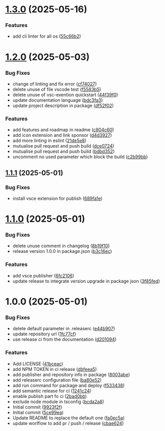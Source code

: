 # [1.3.0](https://github.com/DrakkarStorm/mistral-yaql-linter/compare/v1.2.0...v1.3.0) (2025-05-16)


### Features

* add cli linter for all os ([55c66b2](https://github.com/DrakkarStorm/mistral-yaql-linter/commit/55c66b2384465f8569d2a1df4955877d8232dfae))

# [1.2.0](https://github.com/DrakkarStorm/mistral-yaql-linter/compare/v1.1.1...v1.2.0) (2025-05-03)


### Bug Fixes

* change of linting and fix error ([cf74027](https://github.com/DrakkarStorm/mistral-yaql-linter/commit/cf74027e82cd15deabce8ebdb28495702928c5cd))
* delete unuse of file vscode test ([f5583b5](https://github.com/DrakkarStorm/mistral-yaql-linter/commit/f5583b5b89b04429829fc895122a989047c5e88f))
* delete unuse of vsc-exention quickstart ([44f39f0](https://github.com/DrakkarStorm/mistral-yaql-linter/commit/44f39f02366fe24dd5d931a6e296d0dbeefde709))
* update documentation language ([bdc3fa3](https://github.com/DrakkarStorm/mistral-yaql-linter/commit/bdc3fa3f83ae80987499951774c63d72b4ce252b))
* update project description in package ([df52f02](https://github.com/DrakkarStorm/mistral-yaql-linter/commit/df52f02cfe8301ffe15de2f31f70289911219847))


### Features

* add features and roadmap in readme ([c804c60](https://github.com/DrakkarStorm/mistral-yaql-linter/commit/c804c60ad45e62b6e3830e1b53d40ea737212f10))
* add icon extension and link sponsor ([d4d3927](https://github.com/DrakkarStorm/mistral-yaql-linter/commit/d4d39270397fe2a5a6f64d1e8347181a806029d2))
* add more linting in eslint ([21de5e8](https://github.com/DrakkarStorm/mistral-yaql-linter/commit/21de5e81ed6a9793ebc5c9916056634ed427c2fc))
* mutualise pull request and push build ([dce0724](https://github.com/DrakkarStorm/mistral-yaql-linter/commit/dce0724a1b7f71940880f471f8b7aa3e6adf8af7))
* mutualise pull request and push build ([bdbd352](https://github.com/DrakkarStorm/mistral-yaql-linter/commit/bdbd3526eb5d688a71d55e5c9c8fc6fd4d5b8838))
* uncomment no used parameter which block the build ([c2b99bb](https://github.com/DrakkarStorm/mistral-yaql-linter/commit/c2b99bb36d1405eb2365f103bd2831cdf7e56e6e))

## [1.1.1](https://github.com/DrakkarStorm/mistral-yaql-linter/compare/v1.1.0...v1.1.1) (2025-05-01)


### Bug Fixes

* install vsce extension for publish ([689fa1e](https://github.com/DrakkarStorm/mistral-yaql-linter/commit/689fa1e489ec652ce07c3a761ce610df23d1aa8b))

# [1.1.0](https://github.com/DrakkarStorm/mistral-yaql-linter/compare/v1.0.0...v1.1.0) (2025-05-01)


### Bug Fixes

* delete unuse comment in changelog ([8b19f10](https://github.com/DrakkarStorm/mistral-yaql-linter/commit/8b19f10e0bc1c231d4275e546c96d7cb4d6b584b))
* release version 1.0.0 in package.json ([b3c16ec](https://github.com/DrakkarStorm/mistral-yaql-linter/commit/b3c16ec38e63f9fb14d1a682d860872f4ea671a0))


### Features

* add vsce publisher ([6fc2106](https://github.com/DrakkarStorm/mistral-yaql-linter/commit/6fc2106d17c9b500569cfe6656660251bdab73d0))
* update release to integrate version upgrade in package json ([3f85fed](https://github.com/DrakkarStorm/mistral-yaql-linter/commit/3f85fedc06195f8c8047cf01add811bfe1eef47f))

# 1.0.0 (2025-05-01)


### Bug Fixes

* delete default parameter in .releaserc ([e44b907](https://github.com/DrakkarStorm/mistral-yaql-linter/commit/e44b907cbd3611fad207ad93130b4ec2dffda7a4))
* update repository url ([1fc77cf](https://github.com/DrakkarStorm/mistral-yaql-linter/commit/1fc77cf658dd9757cc1652f4db0f985507a7a1a8))
* use release ci from the documentation ([d201094](https://github.com/DrakkarStorm/mistral-yaql-linter/commit/d2010948d719526a5d60bc482bedd356ab04aea2))


### Features

* Add LICENSE ([41bceac](https://github.com/DrakkarStorm/mistral-yaql-linter/commit/41bceac81688f65d50c46b05440c7f918093dc15))
* add NPM TOKEN in ci release ([dbfeea5](https://github.com/DrakkarStorm/mistral-yaql-linter/commit/dbfeea5032ea0c283388520bfe5e0a9cae41f370))
* add publisher and repository info in package ([8003abe](https://github.com/DrakkarStorm/mistral-yaql-linter/commit/8003abef2b01f3c70d362fc6630a5965a16f95d2))
* add releaserc configuration file ([ba80e52](https://github.com/DrakkarStorm/mistral-yaql-linter/commit/ba80e52f85dfbbeb48a0d91d6002ba8ba9716f67))
* add run command for package and deploy ([f533438](https://github.com/DrakkarStorm/mistral-yaql-linter/commit/f533438352f56827e89d54be8ffb3e4a0d0f3cdf))
* add semantic release for ci ([1241c24](https://github.com/DrakkarStorm/mistral-yaql-linter/commit/1241c241c138663787ccee52e5993f3529555bb2))
* enable publish part fo ci ([2bad0bb](https://github.com/DrakkarStorm/mistral-yaql-linter/commit/2bad0bb66f54fac0755b2ab833272f64e0580c11))
* exclude node module in tsconfig ([bcda2a8](https://github.com/DrakkarStorm/mistral-yaql-linter/commit/bcda2a8cfe86d049c63ae0169333754d310f91fa))
* Initial commit ([9923f2f](https://github.com/DrakkarStorm/mistral-yaql-linter/commit/9923f2f9884348ee2ad567be87395112b5d702bd))
* Initial commit ([5ce99ea](https://github.com/DrakkarStorm/mistral-yaql-linter/commit/5ce99eac330a8b55e3e5362c4fdffafe2b5ae3c0))
* Update README to replace the default one ([fa0ec5a](https://github.com/DrakkarStorm/mistral-yaql-linter/commit/fa0ec5a87ea9f4ec54791e53c0db6f192e85c40c))
* update worlflow to add pr / push / release ([cbae624](https://github.com/DrakkarStorm/mistral-yaql-linter/commit/cbae62485cfde7e38617d35af0a3b92b9ade2459))
